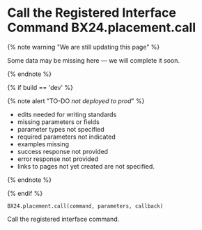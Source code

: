 # Call the Registered Interface Command BX24.placement.call

{% note warning "We are still updating this page" %}

Some data may be missing here — we will complete it soon.

{% endnote %}

{% if build == 'dev' %}

{% note alert "TO-DO _not deployed to prod_" %}

- edits needed for writing standards
- missing parameters or fields
- parameter types not specified
- required parameters not indicated
- examples missing
- success response not provided
- error response not provided
- links to pages not yet created are not specified.

{% endnote %}

{% endif %}

`BX24.placement.call(command, parameters, callback)`

Call the registered interface command.